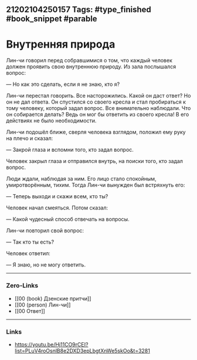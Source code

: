 21202104250157
Tags: #type_finished #book_snippet  #parable 
---
# Внутренняя природа

Лин-чи говорил перед собравшимися о том, что каждый человек должен проявить свою внутреннюю природу. Из зала послышался вопрос:

— Но как это сделать, если я не знаю, кто я?

Лин-чи перестал говорить. Все насторожились. Какой он даст ответ? Но он не дал ответа. Он спустился со своего кресла и стал пробираться к тому человеку, который задал вопрос. Все внимательно наблюдали. Что он собирается делать? Ведь он мог бы ответить из своего кресла! В его действиях не было необходимости.

Лин-чи подошёл ближе, сверля человека взглядом, положил ему руку на плечо и сказал:

— Закрой глаза и вспомни того, кто задал вопрос.

Человек закрыл глаза и отправился внутрь, на поиски того, кто задал вопрос.

Люди ждали, наблюдая за ним. Его лицо стало спокойным, умиротворённым, тихим. Тогда Лин-чи вынужден был встряхнуть его:

— Теперь выходи и скажи всем, кто ты?

Человек начал смеяться. Потом сказал:

— Какой чудесный способ отвечать на вопросы.

Лин-чи повторил свой вопрос:

— Так кто ты есть?

Человек ответил:

— Я знаю, но не могу ответить.  

---
### Zero-Links
- [[00 (book) Дзенские притчи]]
- [[00 (person) Лин-чи]]
- [[00 Ответ]]
---
### Links
- https://youtu.be/Hj11CO9rCEI?list=PLuV4roOsnlB8e2DXD3epLbgtXnWe5skOo&t=3281